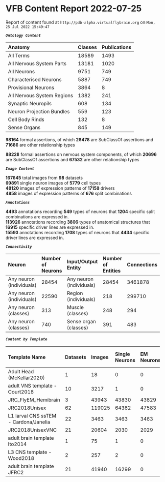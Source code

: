 
VFB Content Report 2022-07-25
=============================


Report of content found at ``http://pdb-alpha.virtualflybrain.org`` on ``Mon, 25 Jul 2022 15:49:47``  
  
***``Ontology Content``***  

|Anatomy|Classes|Publications|
| :--- | :--- | :--- |
|All Terms|18589|1493|
|All Nervous System Parts|13181|1020|
|All Neurons|9751|749|
|Characterised Neurons|5887|749|
|Provisional Neurons|3864|8|
|All Nervous System Regions|1382|241|
|Synaptic Neuropils|608|134|
|Neuron Projection Bundles|559|123|
|Cell Body Rinds|132|8|
|Sense Organs|845|149|
  
  
**98164** formal assertions, of which **26478** are SubClassOf assertions and **71686** are other relationship types  
  
**88228** formal assertions on nervous system components, of which **20696** are SubClassOf assertions and **67532** are other relationship types  
  
***``Image Content``***  
  
**167645** total images from **98** datasets  
**69891** single neuron images of **5779** cell types  
**48120** images of expression patterns of **17158** drivers  
**4858** images of expression patterns of **676** split combinations  
  
***``Annotations``***  
  
**4493** annotations recording **549** types of neurons that **1204** specific split combinations are expressed in.  
**113926** annotations recording **3806** types of anatomical structures that **16915** specific driver lines are expressed in.  
**15593** annotations recording **1708** types of neurons that **4434** specific driver lines are expressed in.  
  
***``Connectivity``***  

|Neuron|Number of Neurons|Input/Output Entity|Number of Entities|Connections|
| :--- | :--- | :--- | :--- | :--- |
|Any neuron (individuals)|28454|Any neuron (individuals)|28454|3461878|
|Any neuron (individuals)|22590|Region (individuals)|218|299710|
|Any neuron (classes)|313|Muscle (classes)|248|294|
|Any neuron (classes)|740|Sense organ (classes)|391|483|
  
  
  
***``Content by Template``***  

|Template Name|Datasets|Images|Single Neurons|EM Neurons|Full Expression Patterns|Split Expression Patterns|Partial Expression Patterns|Painted domains|
| :--- | :--- | :--- | :--- | :--- | :--- | :--- | :--- | :--- |
|Adult Head (McKellar2020)|1|18|0|0|0|0|0|0|
|adult VNS template - Court2018|10|3217|1|0|3193|494|0|22|
|JRC_FlyEM_Hemibrain|3|43943|43830|43829|0|0|0|114|
|JRC2018Unisex|62|119025|64362|47583|31655|1632|38796|46|
|L1 larval CNS ssTEM - Cardona/Janelia|22|3463|3463|3463|0|0|0|0|
|JRC2018UnisexVNC|21|20604|2030|2029|8314|625|10240|21|
|adult brain template Ito2014|1|75|1|0|0|0|0|75|
|L3 CNS template - Wood2018|2|257|2|0|0|0|2|255|
|adult brain template JFRC2|21|41940|16299|0|25272|600|16127|58|
  
